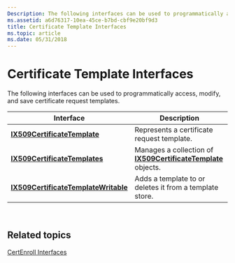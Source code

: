 ```yaml
---
Description: The following interfaces can be used to programmatically access, modify, and save certificate request templates.
ms.assetid: a6d76317-10ea-45ce-b7bd-cbf9e20bf9d3
title: Certificate Template Interfaces
ms.topic: article
ms.date: 05/31/2018
---
```


# Certificate Template Interfaces

The following interfaces can be used to programmatically access, modify, and save certificate request templates.



| Interface                                                                    | Description                                                                                   |
|------------------------------------------------------------------------------|-----------------------------------------------------------------------------------------------|
| [**IX509CertificateTemplate**](/windows/desktop/api/Certenroll/nn-certenroll-ix509certificatetemplate)                 | Represents a certificate request template.                                                    |
| [**IX509CertificateTemplates**](/windows/desktop/api/Certenroll/nn-certenroll-ix509certificatetemplates)               | Manages a collection of [**IX509CertificateTemplate**](/windows/desktop/api/Certenroll/nn-certenroll-ix509certificatetemplate) objects. |
| [**IX509CertificateTemplateWritable**](/windows/desktop/api/Certenroll/nn-certenroll-ix509certificatetemplatewritable) | Adds a template to or deletes it from a template store.                                       |



 

## Related topics

<dl> <dt>

[CertEnroll Interfaces](certenroll-interfaces.md)
</dt> </dl>

 

 



